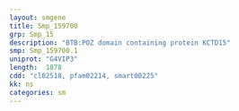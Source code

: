```yaml
---
layout: smgene
title: Smp_159700
grp: Smp_15
description: "BTB:POZ domain containing protein KCTD15"
smp: Smp_159700.1
uniprot: "G4VIP3"
length:  1878
cdd: "cl02518, pfam02214, smart00225"
kk: ns
categories: sm
---
```

